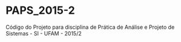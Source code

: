 # PAPS_2015-2
Código do Projeto para disciplina de Prática de Análise e Projeto de Sistemas - SI - UFAM - 2015/2
